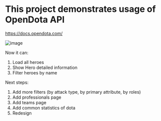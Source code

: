 # This project demonstrates usage of OpenDota API
https://docs.opendota.com/

![image](https://user-images.githubusercontent.com/30635215/134830723-ace2bcce-150e-48c9-86aa-37d90d54d1fb.png)


Now it can:
1. Load all heroes
2. Show Hero detailed information
3. Filter heroes by name

Next steps:
1. Add more filters (by attack type, by primary attribute, by roles)
2. Add professionals page
3. Add teams page
4. Add common statistics of dota
5. Redesign
